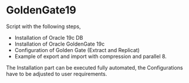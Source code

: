 # GoldenGate19

Script with the following steps,

- Installation of Oracle 19c DB
- Installation of Oracle GoldenGate 19c
- Configuration of Golden Gate (Extract and Replicat)
- Example of export and import with compression and parallel 8.

The Installation part can be executed fully automated, the Configurations have to be adjusted to user requirements.
